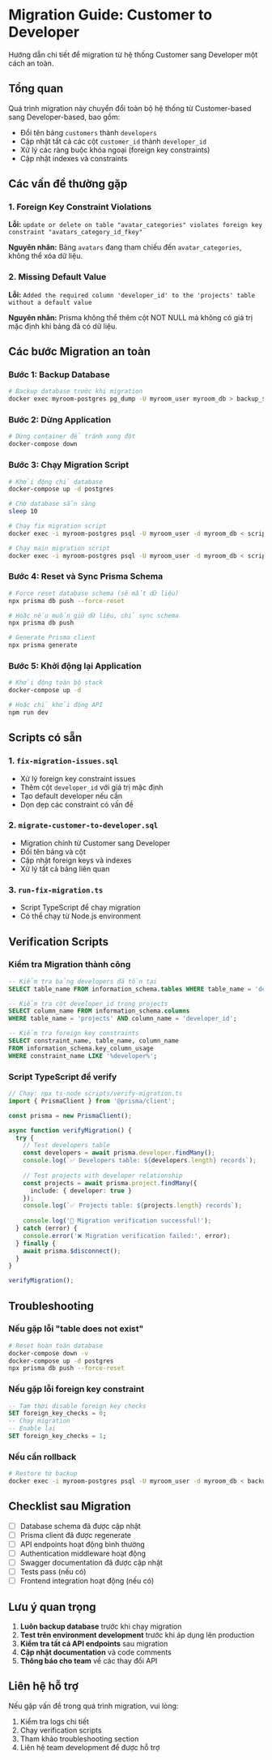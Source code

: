 # Migration Guide: Customer to Developer

Hướng dẫn chi tiết để migration từ hệ thống Customer sang Developer một cách an toàn.

## Tổng quan

Quá trình migration này chuyển đổi toàn bộ hệ thống từ Customer-based sang Developer-based, bao gồm:
- Đổi tên bảng `customers` thành `developers`
- Cập nhật tất cả các cột `customer_id` thành `developer_id`
- Xử lý các ràng buộc khóa ngoại (foreign key constraints)
- Cập nhật indexes và constraints

## Các vấn đề thường gặp

### 1. Foreign Key Constraint Violations
**Lỗi:** `update or delete on table "avatar_categories" violates foreign key constraint "avatars_category_id_fkey"`

**Nguyên nhân:** Bảng `avatars` đang tham chiếu đến `avatar_categories`, không thể xóa dữ liệu.

### 2. Missing Default Value
**Lỗi:** `Added the required column 'developer_id' to the 'projects' table without a default value`

**Nguyên nhân:** Prisma không thể thêm cột NOT NULL mà không có giá trị mặc định khi bảng đã có dữ liệu.

## Các bước Migration an toàn

### Bước 1: Backup Database
```bash
# Backup database trước khi migration
docker exec myroom-postgres pg_dump -U myroom_user myroom_db > backup_$(date +%Y%m%d_%H%M%S).sql
```

### Bước 2: Dừng Application
```bash
# Dừng container để tránh xung đột
docker-compose down
```

### Bước 3: Chạy Migration Script
```bash
# Khởi động chỉ database
docker-compose up -d postgres

# Chờ database sẵn sàng
sleep 10

# Chạy fix migration script
docker exec -i myroom-postgres psql -U myroom_user -d myroom_db < scripts/fix-migration-issues.sql

# Chạy main migration script
docker exec -i myroom-postgres psql -U myroom_user -d myroom_db < scripts/migrate-customer-to-developer.sql
```

### Bước 4: Reset và Sync Prisma Schema
```bash
# Force reset database schema (sẽ mất dữ liệu)
npx prisma db push --force-reset

# Hoặc nếu muốn giữ dữ liệu, chỉ sync schema
npx prisma db push

# Generate Prisma client
npx prisma generate
```

### Bước 5: Khởi động lại Application
```bash
# Khởi động toàn bộ stack
docker-compose up -d

# Hoặc chỉ khởi động API
npm run dev
```

## Scripts có sẵn

### 1. `fix-migration-issues.sql`
- Xử lý foreign key constraint issues
- Thêm cột `developer_id` với giá trị mặc định
- Tạo default developer nếu cần
- Dọn dẹp các constraint có vấn đề

### 2. `migrate-customer-to-developer.sql`
- Migration chính từ Customer sang Developer
- Đổi tên bảng và cột
- Cập nhật foreign keys và indexes
- Xử lý tất cả bảng liên quan

### 3. `run-fix-migration.ts`
- Script TypeScript để chạy migration
- Có thể chạy từ Node.js environment

## Verification Scripts

### Kiểm tra Migration thành công
```sql
-- Kiểm tra bảng developers đã tồn tại
SELECT table_name FROM information_schema.tables WHERE table_name = 'developers';

-- Kiểm tra cột developer_id trong projects
SELECT column_name FROM information_schema.columns 
WHERE table_name = 'projects' AND column_name = 'developer_id';

-- Kiểm tra foreign key constraints
SELECT constraint_name, table_name, column_name 
FROM information_schema.key_column_usage 
WHERE constraint_name LIKE '%developer%';
```

### Script TypeScript để verify
```typescript
// Chạy: npx ts-node scripts/verify-migration.ts
import { PrismaClient } from '@prisma/client';

const prisma = new PrismaClient();

async function verifyMigration() {
  try {
    // Test developers table
    const developers = await prisma.developer.findMany();
    console.log(`✅ Developers table: ${developers.length} records`);
    
    // Test projects with developer relationship
    const projects = await prisma.project.findMany({
      include: { developer: true }
    });
    console.log(`✅ Projects table: ${projects.length} records`);
    
    console.log('🎉 Migration verification successful!');
  } catch (error) {
    console.error('❌ Migration verification failed:', error);
  } finally {
    await prisma.$disconnect();
  }
}

verifyMigration();
```

## Troubleshooting

### Nếu gặp lỗi "table does not exist"
```bash
# Reset hoàn toàn database
docker-compose down -v
docker-compose up -d postgres
npx prisma db push --force-reset
```

### Nếu gặp lỗi foreign key constraint
```sql
-- Tạm thời disable foreign key checks
SET foreign_key_checks = 0;
-- Chạy migration
-- Enable lại
SET foreign_key_checks = 1;
```

### Nếu cần rollback
```bash
# Restore từ backup
docker exec -i myroom-postgres psql -U myroom_user -d myroom_db < backup_YYYYMMDD_HHMMSS.sql
```

## Checklist sau Migration

- [ ] Database schema đã được cập nhật
- [ ] Prisma client đã được regenerate
- [ ] API endpoints hoạt động bình thường
- [ ] Authentication middleware hoạt động
- [ ] Swagger documentation đã được cập nhật
- [ ] Tests pass (nếu có)
- [ ] Frontend integration hoạt động (nếu có)

## Lưu ý quan trọng

1. **Luôn backup database** trước khi chạy migration
2. **Test trên environment development** trước khi áp dụng lên production
3. **Kiểm tra tất cả API endpoints** sau migration
4. **Cập nhật documentation** và code comments
5. **Thông báo cho team** về các thay đổi API

## Liên hệ hỗ trợ

Nếu gặp vấn đề trong quá trình migration, vui lòng:
1. Kiểm tra logs chi tiết
2. Chạy verification scripts
3. Tham khảo troubleshooting section
4. Liên hệ team development để được hỗ trợ